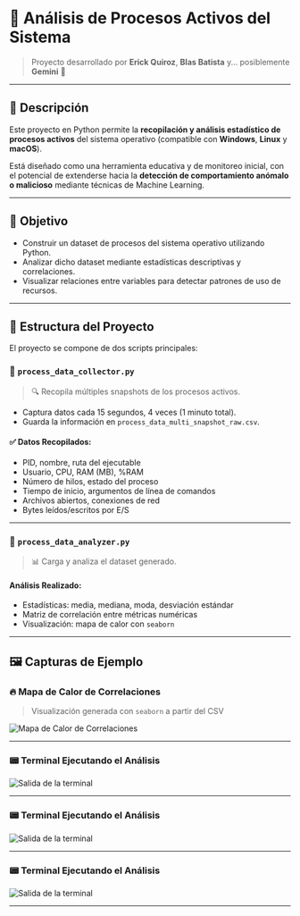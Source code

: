 # 🧠 Análisis de Procesos Activos del Sistema

> Proyecto desarrollado por **Erick Quiroz**, **Blas Batista** y... posiblemente **Gemini** 👀

---

## 📘 Descripción

Este proyecto en Python permite la **recopilación y análisis estadístico de procesos activos** del sistema operativo (compatible con **Windows**, **Linux** y **macOS**). 

Está diseñado como una herramienta educativa y de monitoreo inicial, con el potencial de extenderse hacia la **detección de comportamiento anómalo o malicioso** mediante técnicas de Machine Learning.

---

## 🎯 Objetivo

- Construir un dataset de procesos del sistema operativo utilizando Python.
- Analizar dicho dataset mediante estadísticas descriptivas y correlaciones.
- Visualizar relaciones entre variables para detectar patrones de uso de recursos.

---

## 🧩 Estructura del Proyecto

El proyecto se compone de dos scripts principales:

### 📍 `process_data_collector.py`

> 🔍 Recopila múltiples snapshots de los procesos activos.

- Captura datos cada 15 segundos, 4 veces (1 minuto total).
- Guarda la información en `process_data_multi_snapshot_raw.csv`.

#### ✅ Datos Recopilados:

- PID, nombre, ruta del ejecutable
- Usuario, CPU, RAM (MB), %RAM
- Número de hilos, estado del proceso
- Tiempo de inicio, argumentos de línea de comandos
- Archivos abiertos, conexiones de red
- Bytes leídos/escritos por E/S

---

### 📍 `process_data_analyzer.py`

> 📊 Carga y analiza el dataset generado.

#### Análisis Realizado:

- Estadísticas: media, mediana, moda, desviación estándar
- Matriz de correlación entre métricas numéricas
- Visualización: mapa de calor con `seaborn`

---

## 🖼️ Capturas de Ejemplo

### 🔥 Mapa de Calor de Correlaciones

> Visualización generada con `seaborn` a partir del CSV

![Mapa de Calor de Correlaciones](images/heatmap_example.png)

---

### 📟 Terminal Ejecutando el Análisis

![Salida de la terminal](images/terminal_output.png)

---

### 📟 Terminal Ejecutando el Análisis

![Salida de la terminal](images/terminal_output.png)

---

### 📟 Terminal Ejecutando el Análisis

![Salida de la terminal](images/terminal_output.png)

---
